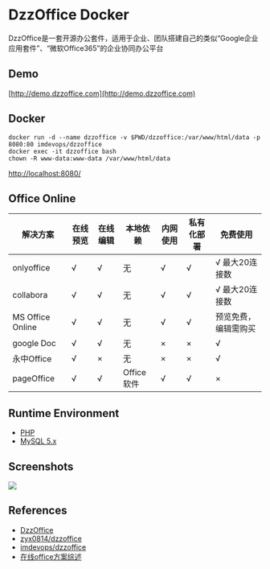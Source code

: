 # DzzOffice Docker

DzzOffice是一套开源办公套件，适用于企业、团队搭建自己的类似“Google企业应用套件”、“微软Office365”的企业协同办公平台

## Demo
[http://demo.dzzoffice.com](http://demo.dzzoffice.com)

## Docker
```
docker run -d --name dzzoffice -v $PWD/dzzoffice:/var/www/html/data -p 8080:80 imdevops/dzzoffice
docker exec -it dzzoffice bash
chown -R www-data:www-data /var/www/html/data
```

[http://localhost:8080/](http://localhost:8080/)

## Office Online

解决方案 | 在线预览 | 在线编辑 | 本地依赖 | 内网使用 | 私有化部署 | 免费使用
---|---|---|---|---|---|---
onlyoffice | √ | √ | 无 | √ | √ | √ 最大20连接数
collabora | √ | √ | 无 | √ | √ | √ 最大20连接数
MS Office Online | √ | √ | 无 | √ | √ | 预览免费，编辑需购买
google Doc | √ | √ | 无 | × | × | √
永中Office | √ | × | 无 | × | × | √
pageOffice | √ | √ | Office软件 | √ | √ | ×

## Runtime Environment
- [PHP](https://www.php.net/downloads)
- [MySQL 5.x](http://www.mysql.com/)

## Screenshots
![](http://dzzoffice.com/images/DZZ-Office-2_03.png)

## References
- [DzzOffice](http://dzzoffice.com/index.html)
- [zyx0814/dzzoffice](https://github.com/zyx0814/dzzoffice)
- [imdevops/dzzoffice](https://hub.docker.com/r/imdevops/dzzoffice)
- [在线office方案综述](https://www.dzzoffice.com/corpus/list?cid=3#fid_79)